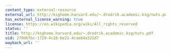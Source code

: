 ```yaml
---
content_type: external-resource
external_url: http://ksghome.harvard.edu/~.drodrik.academic.ksg/nuts.pdf
has_external_license_warning: true
license: https://en.wikipedia.org/wiki/All_rights_reserved
status: ''
title: http://ksghome.harvard.edu/~.drodrik.academic.ksg/nuts.pdf
uid: 270dbfbc-1729-4c18-be21-4cae64a321d7
wayback_url: ''
---
```

